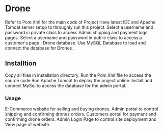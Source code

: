 # Drone
Refer to Pom.Xml for the main code of Project
Have latest IDE and Apache Tomcat server setup to throughly run this project.
Select a username and password in private class to access Admin,shipping and payment logs pages.
Select a username and password in public class to access a customer's page , Drone database.
Use MySQL Database to load and connect the database for Drones .

## Installtion
Copy all files in installation directory.
Run the Pom.Xml file to access the source code
Run Apache Tomcat to deploy the project online.
Install and connect MySql to access the database for the admin portal.

### Usage
E-Commerce website for selling and buying drones.
Admin portal to control shipping and confirming drones orders.
Customers portal for payment and confirming drone orders.
Admin Login Page to control site deployment and View page of website.
